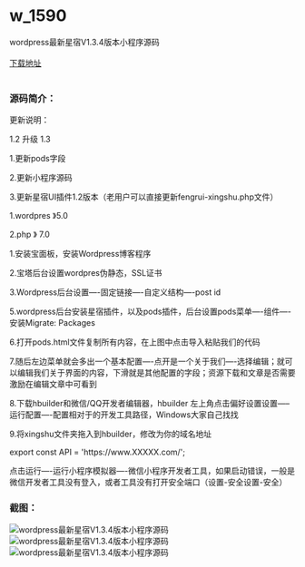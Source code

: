 # w_1590
wordpress最新星宿V1.3.4版本小程序源码
<br/></br>
[下载地址](https://www.uuid2.com/1590.html "下载地址")
<br/></br>
<h3>源码简介：</h3>
<p>更新说明：<p>
<p>1.2 升级 1.3<p>
<p>1.更新pods字段<p>
<p>2.更新小程序源码<p>
<p>3.更新星宿UI插件1.2版本（老用户可以直接更新fengrui-xingshu.php文件）<p>
<p>1.wordpres 》5.0<p>
<p>2.php 》 7.0<p>
<p>1.安装宝面板，安装Wordpress博客程序<p>
<p>2.宝塔后台设置wordpres伪静态，SSL证书<p>
<p>3.Wordpress后台设置—-固定链接—-自定义结构—-post id<p>
<p>5.wordpress后台安装星宿插件，以及pods插件，后台设置pods菜单—-组件—-安装Migrate: Packages<p>
<p>6.打开pods.html文件复制所有内容，在上图中点击导入粘贴我们的代码<p>
<p>7.随后左边菜单就会多出一个基本配置—-点开是一个关于我们—-选择编辑；就可以编辑我们关于界面的内容，下滑就是其他配置的字段；资源下载和文章是否需要激励在编辑文章中可看到<p>
<p>8.下载hbuilder和微信/QQ开发者编辑器，hbuilder 左上角点击偏好设置设置—–运行配置—-配置相对于的开发工具路径，Windows大家自己找找<p>
<p>9.将xingshu文件夹拖入到hbuilder，修改为你的域名地址<p>
<p>export const API = 'https://www.XXXXX.com/';<p>
<p>点击运行—-运行小程序模拟器—-微信小程序开发者工具，如果启动错误，一般是微信开发者工具没有登入，或者工具没有打开安全端口（设置-安全设置-安全）<p>
<h3>截图：</h3>
<img src="https://www.uuid2.com/wp-content/uploads/img/202109/0e340c6697.jpg" alt="wordpress最新星宿V1.3.4版本小程序源码"><img src="https://www.uuid2.com/wp-content/uploads/img/202109/4950493452.png" alt="wordpress最新星宿V1.3.4版本小程序源码"><img src="https://www.uuid2.com/wp-content/uploads/img/202109/6b4ba16676.png" alt="wordpress最新星宿V1.3.4版本小程序源码">
